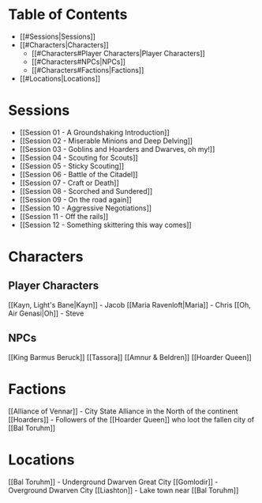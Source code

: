 # Table of Contents
- [[#Sessions|Sessions]]
- [[#Characters|Characters]]
	- [[#Characters#Player Characters|Player Characters]]
	- [[#Characters#NPCs|NPCs]]
	- [[#Characters#Factions|Factions]]
- [[#Locations|Locations]]
# Sessions
- [[Session 01 - A Groundshaking Introduction]]
- [[Session 02 - Miserable Minions and Deep Delving]]
- [[Session 03 - Goblins and Hoarders and Dwarves, oh my!]]
- [[Session 04 - Scouting for Scouts]]
- [[Session 05 - Sticky Scouting]]
- [[Session 06 - Battle of the Citadel]]
- [[Session 07 - Craft or Death]]
- [[Session 08 - Scorched and Sundered]]
- [[Session 09 - On the road again]]
- [[Session 10 - Aggressive Negotiations]]
- [[Session 11 - Off the rails]]
- [[Session 12 - Something skittering this way comes]]
# Characters
## Player Characters
[[Kayn, Light's Bane|Kayn]] - Jacob
[[Maria Ravenloft|Maria]] - Chris
[[Oh, Air Genasi|Oh]] - Steve
## NPCs
[[King Barmus Beruck]]
[[Tassora]]
[[Amnur & Beldren]]
[[Hoarder Queen]]
# Factions
[[Alliance of Vennar]] - City State Alliance in the North of the continent
[[Hoarders]] - Followers of the [[Hoarder Queen]] who loot the fallen city of [[Bal Toruhm]]
# Locations
[[Bal Toruhm]] - Underground Dwarven Great City
[[Gomlodir]] - Overground Dwarven City
[[Liashton]] - Lake town near [[Bal Toruhm]]

